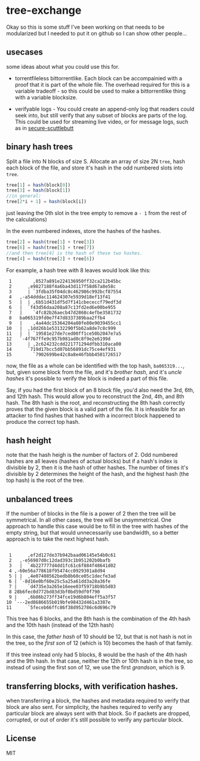 # tree-exchange

Okay so this is some stuff I've been working on that needs to be modularized
but I needed to put it on github so I can show other people...

## usecases

some ideas about what you could use this for.

* torrentfileless bittorrentlike. Each block can be accompainied with a proof
  that it is part of the whole file. The overhead required for this is a
  variable tradeoff - so this could be used to make a bittorrentlike thing
  with a variable blocksize.

* verifyable logs - You could create an append-only log that readers could
  seek into, but still verify that any subset of blocks are parts of the log.
  This could be used for streaming live video, or for message logs, such as in
  [secure-scuttlebutt](https://github.com/dominictarr/secure-scuttlebutt)

## binary hash trees

Split a file into N blocks of size S. Allocate an array
of size 2N `tree`, hash each block of the file, and store
it's hash in the odd numbered slots into `tree`.

``` js
tree[1] = hash(block[0])
tree[3] = hash(block[1])
//in general:
tree[2*i + 1] = hash(block[i])
```

just leaving the 0th slot in the tree empty to remove a `- 1`
from the rest of the calculations)

In the even numbered indexes, store the hashes of the hashes.

``` js
tree[2] = hash(tree[1] + tree[3])
tree[6] = hash(tree[5] + tree[7])
//and then tree[4] is the hash of these two hashes.
tree[4] = hash(tree[2] + tree[6])
```

For example, a hash tree with 8 leaves would look like this:

```
 1        ,8527a891e224136950ff32ca212b45bc
 2      ,e9827188f4a6ba43d117f58d67a8e58c
 3      | `3fdba35f04dc8c462986c992bcf87554
 4   ,-a54dddac114624307e5939d18ef13f41
 5   |  | ,6b51d431df5d7f141cbececcf79edf3d
 6   |  `f43d56daa208a87c13fd2ed6e00be955
 7   |    `4fc82b26aecb47d2868c4efbe3581732
 8   ba065319fd0e7f47d8337389baa2ffb4
 9   |    ,4a44dc15364204a80fe80e9039455cc1
10   |  ,1dd26b1e53132290f5b62a8de7c8c999
11   |  | `19581e27de7ced00ff1ce50b2047e7a5
12   `-4f767ffe9c957b981ad0c8f9e2e6199d
13      | ,2c624232cdd221771294dfbb310aca00
14      `719d17bcc5d07bb56891dc75ce4ef931
15        `7902699be42c8a8e46fbbb4501726517
```

now, the file as a whole can be identified with the top hash,
`ba065319...`, but, given some block from the file,
and it's _brother hash_, and it's _uncle hashes_ it's
possible to verify the block is indeed a part of this file.

Say, if you had the first block of an 8 block file,
you'd also need the 3rd, 6th, and 12th hash.
This would allow you to reconstruct the 2nd, 4th, and 8th
hash. The 8th hash is the root, and reconstructing the 8th
hash correctly proves that the given block is a valid part of
the file. It is infeasible for an attacker to find hashes
that hashed with a incorrect block happened to produce the correct
top hash.

## hash height

note that the hash heigh is the number of factors of 2.
Odd numbered hashes are all leaves (hashes of actual blocks)
but if a hash's index is divisible by 2, then it is the hash
of other hashes. The number of times it's divisible by 2
determines the height of the hash, and the highest hash
(the top hash) is the root of the tree.

## unbalanced trees

If the number of blocks in the file is a power of 2 then
the tree will be symmetrical. In all other cases, the tree
will be unsymmetrical. One approach to handle this case would
be to fill in the tree with hashes of the empty string,
but that would unnecessarily use bandwidth, so a better approach
is to take the next highest hash.

```

 1      ,ef2d127de37b942baad06145e54b0c61
 2   ,-e56987d0c12dad393c1b951202b0bafb
 3   |  `4b227777d4dd1fc61c6f884f48641d02
 4 ,-60e56a778618f95474cc0929301a8d94
 5 | |  ,4e07408562bedb8b60ce05c1decfe3ad
 6 | `-8d16e0bf60e25c5a25a61dd3a28a36fe
 7 |    `d4735e3a265e16eee03f59718b9b5d03
 8 28b6fec0d772bd83d3bf0bd59df0f790
 9 |    ,6b86b273ff34fce19d6b804eff5a3f57
10 `---2ed8686655b019bfe98432d461a3387e
11      `5feceb66ffc86f38d952786c6d696c79
```

This tree has 6 blocks, and the 8th hash is the combination
of the 4th hash and the 10th hash (instead of the 12th hash)

In this case, the _father hash_ of 10 should be 12, but that
is not hash is not in the tree, so the _first son_ of 12
(which is 10) becomes the hash of that family.

If this tree instead only had 5 blocks, 8 would be the hash
of the 4th hash and the 9th hash. In that case, neither
the 12th or 10th hash is in the tree, so instead of using the
first son of 12, we use the first _grandson_, which is 9.

## transferring blocks, with verification hashes.

when transferring a block, the hashes and metadata
required to verify that block are also sent. For simplicity,
the hashes required to verify any particular block are 
always sent with that block.
So if packets are dropped, corrupted, or out of order
it's still possible to verify any particular block.

## License

MIT

